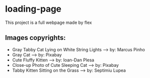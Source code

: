 # loading-page
This project is a full webpage made by flex

Images copyrights:
------------------
- Gray Tabby Cat Lying on White String Lights --> by: Marcus Pinho
- Gray Cat --> by: Pixabay 
- Cute Fluffy Kitten --> by: Ioan-Dan Plesa
- Close-up Photo of Cute Sleeping Cat --> by: Pixabay
- Tabby Kitten Sitting on the Grass --> by: Septimiu Lupea
